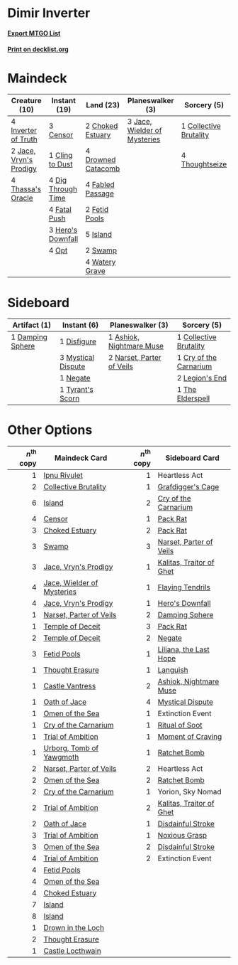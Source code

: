 # Dimir Inverter

#### [Export MTGO List](../collection/Dimir%20Inverter/Dimir%20Inverter.txt)
#### [Print on decklist.org](http://decklist.org/?deckmain=3%09Censor%0A2%09Choked%20Estuary%0A1%09Cling%20to%20Dust%0A1%09Collective%20Brutality%0A4%09Dig%20Through%20Time%0A4%09Drowned%20Catacomb%0A4%09Fabled%20Passage%0A4%09Fatal%20Push%0A2%09Fetid%20Pools%0A3%09Hero's%20Downfall%0A4%09Inverter%20of%20Truth%0A5%09Island%0A2%09Jace,%20Vryn's%20Prodigy%0A3%09Jace,%20Wielder%20of%20Mysteries%0A4%09Opt%0A2%09Swamp%0A4%09Thassa's%20Oracle%0A4%09Thoughtseize%0A4%09Watery%20Grave&deckside=1%09Ashiok,%20Nightmare%20Muse%0A1%09Collective%20Brutality%0A1%09Cry%20of%20the%20Carnarium%0A1%09Damping%20Sphere%0A1%09Disfigure%0A2%09Legion's%20End%0A3%09Mystical%20Dispute%0A2%09Narset,%20Parter%20of%20Veils%0A1%09Negate%0A1%09The%20Elderspell%0A1%09Tyrant's%20Scorn)
# Maindeck

|                                          Creature (10)                                          |                                        Instant (19)                                         |                                          Land (23)                                          |                                           Planeswalker (3)                                            |                                           Sorcery (5)                                           |
|-------------------------------------------------------------------------------------------------|---------------------------------------------------------------------------------------------|---------------------------------------------------------------------------------------------|-------------------------------------------------------------------------------------------------------|-------------------------------------------------------------------------------------------------|
|4 [Inverter of Truth](http://gatherer.wizards.com/Pages/Card/Details.aspx?multiverseid=407582)   |3 [Censor](http://gatherer.wizards.com/Pages/Card/Details.aspx?multiverseid=426748)          |2 [Choked Estuary](http://gatherer.wizards.com/Pages/Card/Details.aspx?multiverseid=410038)  |3 [Jace, Wielder of Mysteries](http://gatherer.wizards.com/Pages/Card/Details.aspx?multiverseid=460981)|1 [Collective Brutality](http://gatherer.wizards.com/Pages/Card/Details.aspx?multiverseid=414380)|
|2 [Jace, Vryn's Prodigy](http://gatherer.wizards.com/Pages/Card/Details.aspx?multiverseid=398434)|1 [Cling to Dust](http://gatherer.wizards.com/Pages/Card/Details.aspx?multiverseid=476338)   |4 [Drowned Catacomb](http://gatherer.wizards.com/Pages/Card/Details.aspx?multiverseid=430633)|                                                                                                       |4 [Thoughtseize](http://gatherer.wizards.com/Pages/Card/Details.aspx?multiverseid=438676)        |
|4 [Thassa's Oracle](http://gatherer.wizards.com/Pages/Card/Details.aspx?multiverseid=476324)     |4 [Dig Through Time](http://gatherer.wizards.com/Pages/Card/Details.aspx?multiverseid=386518)|4 [Fabled Passage](http://gatherer.wizards.com/Pages/Card/Details.aspx?multiverseid=473206)  |                                                                                                       |                                                                                                 |
|                                                                                                 |4 [Fatal Push](http://gatherer.wizards.com/Pages/Card/Details.aspx?multiverseid=423724)      |2 [Fetid Pools](http://gatherer.wizards.com/Pages/Card/Details.aspx?multiverseid=426945)     |                                                                                                       |                                                                                                 |
|                                                                                                 |3 [Hero's Downfall](http://gatherer.wizards.com/Pages/Card/Details.aspx?multiverseid=373575) |5 [Island](http://gatherer.wizards.com/Pages/Card/Details.aspx?multiverseid=439857)          |                                                                                                       |                                                                                                 |
|                                                                                                 |4 [Opt](http://gatherer.wizards.com/Pages/Card/Details.aspx?multiverseid=442948)             |2 [Swamp](http://gatherer.wizards.com/Pages/Card/Details.aspx?multiverseid=439858)           |                                                                                                       |                                                                                                 |
|                                                                                                 |                                                                                             |4 [Watery Grave](http://gatherer.wizards.com/Pages/Card/Details.aspx?multiverseid=405114)    |                                                                                                       |                                                                                                 |


# Sideboard

|                                       Artifact (1)                                        |                                         Instant (6)                                         |                                          Planeswalker (3)                                          |                                           Sorcery (5)                                           |
|-------------------------------------------------------------------------------------------|---------------------------------------------------------------------------------------------|----------------------------------------------------------------------------------------------------|-------------------------------------------------------------------------------------------------|
|1 [Damping Sphere](http://gatherer.wizards.com/Pages/Card/Details.aspx?multiverseid=443101)|1 [Disfigure](http://gatherer.wizards.com/Pages/Card/Details.aspx?multiverseid=442076)       |1 [Ashiok, Nightmare Muse](http://gatherer.wizards.com/Pages/Card/Details.aspx?multiverseid=476459) |1 [Collective Brutality](http://gatherer.wizards.com/Pages/Card/Details.aspx?multiverseid=414380)|
|                                                                                           |3 [Mystical Dispute](http://gatherer.wizards.com/Pages/Card/Details.aspx?multiverseid=473020)|2 [Narset, Parter of Veils](http://gatherer.wizards.com/Pages/Card/Details.aspx?multiverseid=460988)|1 [Cry of the Carnarium](http://gatherer.wizards.com/Pages/Card/Details.aspx?multiverseid=457214)|
|                                                                                           |1 [Negate](http://gatherer.wizards.com/Pages/Card/Details.aspx?multiverseid=423707)          |                                                                                                    |2 [Legion's End](http://gatherer.wizards.com/Pages/Card/Details.aspx?multiverseid=466860)        |
|                                                                                           |1 [Tyrant's Scorn](http://gatherer.wizards.com/Pages/Card/Details.aspx?multiverseid=461152)  |                                                                                                    |1 [The Elderspell](http://gatherer.wizards.com/Pages/Card/Details.aspx?multiverseid=461016)      |


# Other Options

|*n*<sup>th</sup> copy|                                            Maindeck Card                                            |*n*<sup>th</sup> copy|                                          Sideboard Card                                           |
|--------------------:|-----------------------------------------------------------------------------------------------------|--------------------:|---------------------------------------------------------------------------------------------------|
|                    1|[Ipnu Rivulet](http://gatherer.wizards.com/Pages/Card/Details.aspx?multiverseid=430869)              |                    1|Heartless Act                                                                                      |
|                    2|[Collective Brutality](http://gatherer.wizards.com/Pages/Card/Details.aspx?multiverseid=414380)      |                    1|[Grafdigger's Cage](http://gatherer.wizards.com/Pages/Card/Details.aspx?multiverseid=278452)       |
|                    6|[Island](http://gatherer.wizards.com/Pages/Card/Details.aspx?multiverseid=439857)                    |                    2|[Cry of the Carnarium](http://gatherer.wizards.com/Pages/Card/Details.aspx?multiverseid=457214)    |
|                    4|[Censor](http://gatherer.wizards.com/Pages/Card/Details.aspx?multiverseid=426748)                    |                    1|[Pack Rat](http://gatherer.wizards.com/Pages/Card/Details.aspx?multiverseid=253624)                |
|                    3|[Choked Estuary](http://gatherer.wizards.com/Pages/Card/Details.aspx?multiverseid=410038)            |                    2|[Pack Rat](http://gatherer.wizards.com/Pages/Card/Details.aspx?multiverseid=253624)                |
|                    3|[Swamp](http://gatherer.wizards.com/Pages/Card/Details.aspx?multiverseid=439858)                     |                    3|[Narset, Parter of Veils](http://gatherer.wizards.com/Pages/Card/Details.aspx?multiverseid=460988) |
|                    3|[Jace, Vryn's Prodigy](http://gatherer.wizards.com/Pages/Card/Details.aspx?multiverseid=398434)      |                    1|[Kalitas, Traitor of Ghet](http://gatherer.wizards.com/Pages/Card/Details.aspx?multiverseid=407596)|
|                    4|[Jace, Wielder of Mysteries](http://gatherer.wizards.com/Pages/Card/Details.aspx?multiverseid=460981)|                    1|[Flaying Tendrils](http://gatherer.wizards.com/Pages/Card/Details.aspx?multiverseid=407580)        |
|                    4|[Jace, Vryn's Prodigy](http://gatherer.wizards.com/Pages/Card/Details.aspx?multiverseid=398434)      |                    1|[Hero's Downfall](http://gatherer.wizards.com/Pages/Card/Details.aspx?multiverseid=373575)         |
|                    1|[Narset, Parter of Veils](http://gatherer.wizards.com/Pages/Card/Details.aspx?multiverseid=460988)   |                    2|[Damping Sphere](http://gatherer.wizards.com/Pages/Card/Details.aspx?multiverseid=443101)          |
|                    1|[Temple of Deceit](http://gatherer.wizards.com/Pages/Card/Details.aspx?multiverseid=373734)          |                    3|[Pack Rat](http://gatherer.wizards.com/Pages/Card/Details.aspx?multiverseid=253624)                |
|                    2|[Temple of Deceit](http://gatherer.wizards.com/Pages/Card/Details.aspx?multiverseid=373734)          |                    2|[Negate](http://gatherer.wizards.com/Pages/Card/Details.aspx?multiverseid=423707)                  |
|                    3|[Fetid Pools](http://gatherer.wizards.com/Pages/Card/Details.aspx?multiverseid=426945)               |                    1|[Liliana, the Last Hope](http://gatherer.wizards.com/Pages/Card/Details.aspx?multiverseid=414388)  |
|                    1|[Thought Erasure](http://gatherer.wizards.com/Pages/Card/Details.aspx?multiverseid=452956)           |                    1|[Languish](http://gatherer.wizards.com/Pages/Card/Details.aspx?multiverseid=420731)                |
|                    1|[Castle Vantress](http://gatherer.wizards.com/Pages/Card/Details.aspx?multiverseid=473204)           |                    2|[Ashiok, Nightmare Muse](http://gatherer.wizards.com/Pages/Card/Details.aspx?multiverseid=476459)  |
|                    1|[Oath of Jace](http://gatherer.wizards.com/Pages/Card/Details.aspx?multiverseid=407570)              |                    4|[Mystical Dispute](http://gatherer.wizards.com/Pages/Card/Details.aspx?multiverseid=473020)        |
|                    1|[Omen of the Sea](http://gatherer.wizards.com/Pages/Card/Details.aspx?multiverseid=476309)           |                    1|Extinction Event                                                                                   |
|                    1|[Cry of the Carnarium](http://gatherer.wizards.com/Pages/Card/Details.aspx?multiverseid=457214)      |                    1|[Ritual of Soot](http://gatherer.wizards.com/Pages/Card/Details.aspx?multiverseid=452834)          |
|                    1|[Trial of Ambition](http://gatherer.wizards.com/Pages/Card/Details.aspx?multiverseid=426815)         |                    1|[Moment of Craving](http://gatherer.wizards.com/Pages/Card/Details.aspx?multiverseid=439736)       |
|                    1|[Urborg, Tomb of Yawgmoth](http://gatherer.wizards.com/Pages/Card/Details.aspx?multiverseid=383425)  |                    1|[Ratchet Bomb](http://gatherer.wizards.com/Pages/Card/Details.aspx?multiverseid=370623)            |
|                    2|[Narset, Parter of Veils](http://gatherer.wizards.com/Pages/Card/Details.aspx?multiverseid=460988)   |                    2|Heartless Act                                                                                      |
|                    2|[Omen of the Sea](http://gatherer.wizards.com/Pages/Card/Details.aspx?multiverseid=476309)           |                    2|[Ratchet Bomb](http://gatherer.wizards.com/Pages/Card/Details.aspx?multiverseid=370623)            |
|                    2|[Cry of the Carnarium](http://gatherer.wizards.com/Pages/Card/Details.aspx?multiverseid=457214)      |                    1|Yorion, Sky Nomad                                                                                  |
|                    2|[Trial of Ambition](http://gatherer.wizards.com/Pages/Card/Details.aspx?multiverseid=426815)         |                    2|[Kalitas, Traitor of Ghet](http://gatherer.wizards.com/Pages/Card/Details.aspx?multiverseid=407596)|
|                    2|[Oath of Jace](http://gatherer.wizards.com/Pages/Card/Details.aspx?multiverseid=407570)              |                    1|[Disdainful Stroke](http://gatherer.wizards.com/Pages/Card/Details.aspx?multiverseid=420705)       |
|                    3|[Trial of Ambition](http://gatherer.wizards.com/Pages/Card/Details.aspx?multiverseid=426815)         |                    1|[Noxious Grasp](http://gatherer.wizards.com/Pages/Card/Details.aspx?multiverseid=466864)           |
|                    3|[Omen of the Sea](http://gatherer.wizards.com/Pages/Card/Details.aspx?multiverseid=476309)           |                    2|[Disdainful Stroke](http://gatherer.wizards.com/Pages/Card/Details.aspx?multiverseid=420705)       |
|                    4|[Trial of Ambition](http://gatherer.wizards.com/Pages/Card/Details.aspx?multiverseid=426815)         |                    2|Extinction Event                                                                                   |
|                    4|[Fetid Pools](http://gatherer.wizards.com/Pages/Card/Details.aspx?multiverseid=426945)               |                     |                                                                                                   |
|                    4|[Omen of the Sea](http://gatherer.wizards.com/Pages/Card/Details.aspx?multiverseid=476309)           |                     |                                                                                                   |
|                    4|[Choked Estuary](http://gatherer.wizards.com/Pages/Card/Details.aspx?multiverseid=410038)            |                     |                                                                                                   |
|                    7|[Island](http://gatherer.wizards.com/Pages/Card/Details.aspx?multiverseid=439857)                    |                     |                                                                                                   |
|                    8|[Island](http://gatherer.wizards.com/Pages/Card/Details.aspx?multiverseid=439857)                    |                     |                                                                                                   |
|                    1|[Drown in the Loch](http://gatherer.wizards.com/Pages/Card/Details.aspx?multiverseid=473150)         |                     |                                                                                                   |
|                    2|[Thought Erasure](http://gatherer.wizards.com/Pages/Card/Details.aspx?multiverseid=452956)           |                     |                                                                                                   |
|                    1|[Castle Locthwain](http://gatherer.wizards.com/Pages/Card/Details.aspx?multiverseid=473203)          |                     |                                                                                                   |

